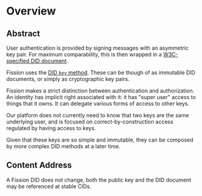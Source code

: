# Overview

## Abstract

User authentication is provided by signing messages with an asymmetric key pair. For maximum comparability, this is then wrapped in a [W3C-specified DID document](https://www.w3.org/TR/did-core/).

Fission uses the [DID `key` method](https://digitalbazaar.github.io/did-method-key/). These can be though of as immutable DID documents, or simply as cryptographic key pairs.

Fission makes a strict distinction between authentication and authorization. An identity has implicit right associated with it: it has "super user" access to things that it owns. It can delegate various forms of access to other keys.

Our platform does not currently need to know that two keys are the same underlying user, and is focused on correct-by-construction access regulated by having access to keys.

Given that these keys are so simple and immutable, they can be composed by more complex DID methods at a later time.

## Content Address

A Fission DID does not change, both the public key and the DID document may be referenced at stable CIDs.

